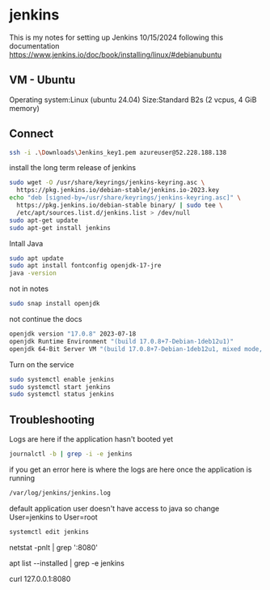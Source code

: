 # jenkins
This is my notes for setting up Jenkins 10/15/2024 following this documentation
https://www.jenkins.io/doc/book/installing/linux/#debianubuntu

## VM - Ubuntu
Operating system:Linux (ubuntu 24.04)
Size:Standard B2s (2 vcpus, 4 GiB memory)

## Connect
```Bash
ssh -i .\Downloads\Jenkins_key1.pem azureuser@52.228.188.138
```

install the long term release of jenkins
```Bash
sudo wget -O /usr/share/keyrings/jenkins-keyring.asc \
  https://pkg.jenkins.io/debian-stable/jenkins.io-2023.key
echo "deb [signed-by=/usr/share/keyrings/jenkins-keyring.asc]" \
  https://pkg.jenkins.io/debian-stable binary/ | sudo tee \
  /etc/apt/sources.list.d/jenkins.list > /dev/null
sudo apt-get update
sudo apt-get install jenkins
```

Intall Java
```Bash
sudo apt update
sudo apt install fontconfig openjdk-17-jre
java -version
```
not in notes
```Bash
sudo snap install openjdk
```

not continue the docs
```Bash
openjdk version "17.0.8" 2023-07-18
openjdk Runtime Environment "(build 17.0.8+7-Debian-1deb12u1)"
openjdk 64-Bit Server VM "(build 17.0.8+7-Debian-1deb12u1, mixed mode, sharing)"
```

Turn on the service
```Bash
sudo systemctl enable jenkins
sudo systemctl start jenkins
sudo systemctl status jenkins
```

## Troubleshooting

Logs are here if the application hasn't booted yet
```Bash
journalctl -b | grep -i -e jenkins
```
if you get an error here is where the logs are here once the application is running
```Bash
/var/log/jenkins/jenkins.log
```

default application user doesn't have access to java so change User=jenkins to User=root
```Bash
systemctl edit jenkins
```

netstat -pnlt | grep ':8080'

apt list --installed | grep -e jenkins

curl 127.0.0.1:8080